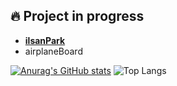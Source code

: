 <!--
## Jaemin LEE 👋

> Frontend Developer
-->
## 🔥 Project in progress

   * [**ilsanPark**](https://github.com/jm4293/ilsanPark)
   * airplaneBoard




[![Anurag's GitHub stats](https://github-readme-stats.vercel.app/api?username=jm4293)](https://github.com/jm4293/github-readme-stats) 
![Top Langs](https://github-readme-stats.vercel.app/api/top-langs/?username=jm4293&layout=compact)


<!--
**jm4293/jm4293** is a ✨ _special_ ✨ repository because its `README.md` (this file) appears on your GitHub profile.

Here are some ideas to get you started:

- 🔭 I’m currently working on ...
- 🌱 I’m currently learning ...
- 👯 I’m looking to collaborate on ...
- 🤔 I’m looking for help with ...
- 💬 Ask me about ...
- 📫 How to reach me: ...
- 😄 Pronouns: ...
- ⚡ Fun fact: ...
-->

